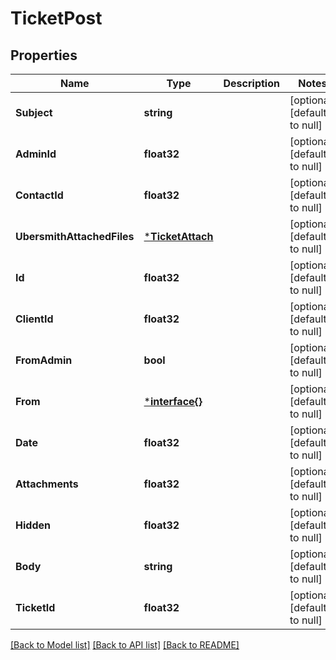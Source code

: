 # TicketPost

## Properties
Name | Type | Description | Notes
------------ | ------------- | ------------- | -------------
**Subject** | **string** |  | [optional] [default to null]
**AdminId** | **float32** |  | [optional] [default to null]
**ContactId** | **float32** |  | [optional] [default to null]
**UbersmithAttachedFiles** | [***TicketAttach**](TicketAttach.md) |  | [optional] [default to null]
**Id** | **float32** |  | [optional] [default to null]
**ClientId** | **float32** |  | [optional] [default to null]
**FromAdmin** | **bool** |  | [optional] [default to null]
**From** | [***interface{}**](interface{}.md) |  | [optional] [default to null]
**Date** | **float32** |  | [optional] [default to null]
**Attachments** | **float32** |  | [optional] [default to null]
**Hidden** | **float32** |  | [optional] [default to null]
**Body** | **string** |  | [optional] [default to null]
**TicketId** | **float32** |  | [optional] [default to null]

[[Back to Model list]](../README.md#documentation-for-models) [[Back to API list]](../README.md#documentation-for-api-endpoints) [[Back to README]](../README.md)


